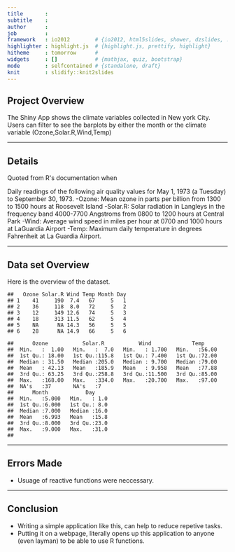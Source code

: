 ```yaml
---
title       : 
subtitle    : 
author      : 
job         : 
framework   : io2012        # {io2012, html5slides, shower, dzslides, ...}
highlighter : highlight.js  # {highlight.js, prettify, highlight}
hitheme     : tomorrow      # 
widgets     : []            # {mathjax, quiz, bootstrap}
mode        : selfcontained # {standalone, draft}
knit        : slidify::knit2slides
---
```



## Project Overview

The Shiny App shows the climate variables collected in New york City. Users can filter to see the barplots by either the month or the 
climate variable (Ozone,Solar.R,Wind,Temp)

---
## Details

Quoted from R's documentation when 

Daily readings of the following air quality values for May 1, 1973 (a Tuesday) to September 30, 1973.
-Ozone: Mean ozone in parts per billion from 1300 to 1500 hours at Roosevelt Island
-Solar.R: Solar radiation in Langleys in the frequency band 4000-7700 Angstroms from 0800 to 1200 hours at Central Park
-Wind: Average wind speed in miles per hour at 0700 and 1000 hours at LaGuardia Airport
-Temp: Maximum daily temperature in degrees Fahrenheit at La Guardia Airport.

---
## Data set Overview

Here is the overview of the dataset.


```
##   Ozone Solar.R Wind Temp Month Day
## 1    41     190  7.4   67     5   1
## 2    36     118  8.0   72     5   2
## 3    12     149 12.6   74     5   3
## 4    18     313 11.5   62     5   4
## 5    NA      NA 14.3   56     5   5
## 6    28      NA 14.9   66     5   6
```

```
##      Ozone           Solar.R           Wind             Temp      
##  Min.   :  1.00   Min.   :  7.0   Min.   : 1.700   Min.   :56.00  
##  1st Qu.: 18.00   1st Qu.:115.8   1st Qu.: 7.400   1st Qu.:72.00  
##  Median : 31.50   Median :205.0   Median : 9.700   Median :79.00  
##  Mean   : 42.13   Mean   :185.9   Mean   : 9.958   Mean   :77.88  
##  3rd Qu.: 63.25   3rd Qu.:258.8   3rd Qu.:11.500   3rd Qu.:85.00  
##  Max.   :168.00   Max.   :334.0   Max.   :20.700   Max.   :97.00  
##  NA's   :37       NA's   :7                                       
##      Month            Day      
##  Min.   :5.000   Min.   : 1.0  
##  1st Qu.:6.000   1st Qu.: 8.0  
##  Median :7.000   Median :16.0  
##  Mean   :6.993   Mean   :15.8  
##  3rd Qu.:8.000   3rd Qu.:23.0  
##  Max.   :9.000   Max.   :31.0  
## 
```

---
## Errors Made

- Usuage of reactive functions were neccessary.

---
## Conclusion
- Writing a simple application like this, can help to reduce repetive tasks.
- Putting it on a webpage, literally opens up this application to anyone (even layman) to be able to use R functions.




